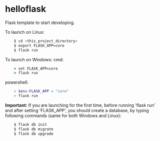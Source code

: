 # helloflask

Flask template to start developing.

To launch on Linux:
```bash
    $ cd <this_project_directory>
    $ export FLASK_APP=core
    $ flask run
```

To launch on Windows:
cmd:
```cmd
    > set FLASK_APP=core
    > flask run
```
powershell:
```powershell
    > $env:FLASK_APP = "core"
    > flask run
```

**Important:** If you are launching for the first time, before running 'flask run' and after setting 'FLASK_APP', you should create a database, by typing following commands (same for both Windows and Linux):
```bash
    $ flask db init
    $ flask db migrate
    $ flask db upgrade
```
